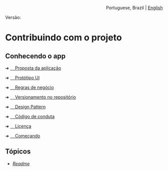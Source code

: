 <p align="right">Portuguese, Brazil | <a href="https://github.com/felipe-andersen/felipe-andersen/blob/main/404.md">English</a></p>

Versão: 

<!--<p>docs > pt-br > contribuindo</p>-->

# Contribuindo com o projeto

## Conhecendo o app

➜   <a href="https://github.com/felipe-andersen/terramade-web/tree/master/src/docs/pt-br"> &nbsp; &nbsp; Proposta da aplicação</a>

➜   <a href="https://github.com/felipe-andersen/terramade-web/tree/master/src/docs/pt-br"> &nbsp; &nbsp; Protótipo UI</a>

➜   <a href="https://github.com/felipe-andersen/terramade-web/tree/master/src/docs/pt-br"> &nbsp; &nbsp; Regras de negócio</a>

➜   <a href="https://github.com/felipe-andersen/terramade-web/tree/master/src/docs/pt-br"> &nbsp; &nbsp; Versionamento no repositório </a>

➜   <a href="https://github.com/felipe-andersen/terramade-web/tree/master/src/docs/pt-br"> &nbsp; &nbsp; Design Pattern </a>

➜   <a href="https://github.com/felipe-andersen/terramade-web/tree/master/src/docs/pt-br"> &nbsp; &nbsp; Código de conduta</a>

➜   <a href="https://github.com/felipe-andersen/terramade-web/tree/master/src/docs/pt-br"> &nbsp; &nbsp; Licença</a>

➜   <a href="https://github.com/felipe-andersen/terramade-web/tree/master/src/docs/pt-br"> &nbsp; &nbsp; Começando</a>

## Tópicos

* <a href="https://github.com/felipe-andersen/terramade-react#readme"> _Readme_ </a>
